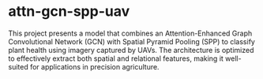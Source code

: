 # attn-gcn-spp-uav
This project presents a model that combines an Attention-Enhanced Graph Convolutional Network (GCN) with Spatial Pyramid Pooling (SPP) to classify plant health using imagery captured by UAVs. The architecture is optimized to effectively extract both spatial and relational features, making it well-suited for applications in precision agriculture.
